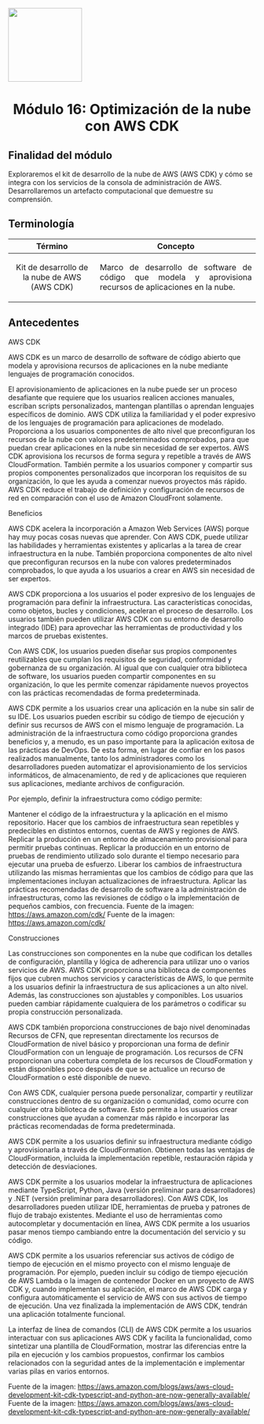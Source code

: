 <p align="left">
  <img src="https://semanadelcannabis.cayetano.edu.pe/assets/img/logo-upch.png" width="150">
  <h1 align="center">Módulo 16: Optimización de la nube con AWS CDK</h1>
</p>

## Finalidad del módulo
Exploraremos el kit de desarrollo de la nube de AWS (AWS CDK) y cómo se integra con los servicios de la consola de administración de AWS. Desarrollaremos un artefacto computacional que demuestre su comprensión.

## Terminología
| Término  | Concepto  |
| :------------: | :------------: |
| Kit de desarrollo de la nube de AWS (AWS CDK)  | <p align="justify">Marco de desarrollo de software de código que modela y aprovisiona recursos de aplicaciones en la nube.</p>  |

## Antecedentes
AWS CDK

AWS CDK es un marco de desarrollo de software de código abierto que modela y aprovisiona recursos de aplicaciones en la nube mediante lenguajes de programación conocidos.

El aprovisionamiento de aplicaciones en la nube puede ser un proceso desafiante que requiere que los usuarios realicen acciones manuales, escriban scripts personalizados, mantengan plantillas o aprendan lenguajes específicos de dominio. AWS CDK utiliza la familiaridad y el poder expresivo de los lenguajes de programación para aplicaciones de modelado. Proporciona a los usuarios componentes de alto nivel que preconfiguran los recursos de la nube con valores predeterminados comprobados, para que puedan crear aplicaciones en la nube sin necesidad de ser expertos. AWS CDK aprovisiona los recursos de forma segura y repetible a través de AWS CloudFormation. También permite a los usuarios componer y compartir sus propios componentes personalizados que incorporan los requisitos de su organización, lo que les ayuda a comenzar nuevos proyectos más rápido. AWS CDK reduce el trabajo de definición y configuración de recursos de red en comparación con el uso de Amazon CloudFront solamente.

Beneficios

AWS CDK acelera la incorporación a Amazon Web Services (AWS) porque hay muy pocas cosas nuevas que aprender. Con AWS CDK, puede utilizar las habilidades y herramientas existentes y aplicarlas a la tarea de crear infraestructura en la nube. También proporciona componentes de alto nivel que preconfiguran recursos en la nube con valores predeterminados comprobados, lo que ayuda a los usuarios a crear en AWS sin necesidad de ser expertos.

AWS CDK proporciona a los usuarios el poder expresivo de los lenguajes de programación para definir la infraestructura. Las características conocidas, como objetos, bucles y condiciones, aceleran el proceso de desarrollo. Los usuarios también pueden utilizar AWS CDK con su entorno de desarrollo integrado (IDE) para aprovechar las herramientas de productividad y los marcos de pruebas existentes.

Con AWS CDK, los usuarios pueden diseñar sus propios componentes reutilizables que cumplan los requisitos de seguridad, conformidad y gobernanza de su organización. Al igual que con cualquier otra biblioteca de software, los usuarios pueden compartir componentes en su organización, lo que les permite comenzar rápidamente nuevos proyectos con las prácticas recomendadas de forma predeterminada.

AWS CDK permite a los usuarios crear una aplicación en la nube sin salir de su IDE. Los usuarios pueden escribir su código de tiempo de ejecución y definir sus recursos de AWS con el mismo lenguaje de programación. La administración de la infraestructura como código proporciona grandes beneficios y, a menudo, es un paso importante para la aplicación exitosa de las prácticas de DevOps. De esta forma, en lugar de confiar en los pasos realizados manualmente, tanto los administradores como los desarrolladores pueden automatizar el aprovisionamiento de los servicios informáticos, de almacenamiento, de red y de aplicaciones que requieren sus aplicaciones, mediante archivos de configuración.

Por ejemplo, definir la infraestructura como código permite:

Mantener el código de la infraestructura y la aplicación en el mismo repositorio.
Hacer que los cambios de infraestructura sean repetibles y predecibles en distintos entornos, cuentas de AWS y regiones de AWS.
Replicar la producción en un entorno de almacenamiento provisional para permitir pruebas continuas.
Replicar la producción en un entorno de pruebas de rendimiento utilizado solo durante el tiempo necesario para ejecutar una prueba de esfuerzo.
Liberar los cambios de infraestructura utilizando las mismas herramientas que los cambios de código para que las implementaciones incluyan actualizaciones de infraestructura.
Aplicar las prácticas recomendadas de desarrollo de software a la administración de infraestructuras, como las revisiones de código o la implementación de pequeños cambios, con frecuencia.
Fuente de la imagen: https://aws.amazon.com/cdk/
Fuente de la imagen: https://aws.amazon.com/cdk/

Construcciones

Las construcciones son componentes en la nube que codifican los detalles de configuración, plantilla y lógica de adherencia para utilizar uno o varios servicios de AWS. AWS CDK proporciona una biblioteca de componentes fijos que cubren muchos servicios y características de AWS, lo que permite a los usuarios definir la infraestructura de sus aplicaciones a un alto nivel. Además, las construcciones son ajustables y componibles. Los usuarios pueden cambiar rápidamente cualquiera de los parámetros o codificar su propia construcción personalizada.

AWS CDK también proporciona construcciones de bajo nivel denominadas Recursos de CFN, que representan directamente los recursos de CloudFormation de nivel básico y proporcionan una forma de definir CloudFormation con un lenguaje de programación. Los recursos de CFN proporcionan una cobertura completa de los recursos de CloudFormation y están disponibles poco después de que se actualice un recurso de CloudFormation o esté disponible de nuevo.

Con AWS CDK, cualquier persona puede personalizar, compartir y reutilizar construcciones dentro de su organización o comunidad, como ocurre con cualquier otra biblioteca de software. Esto permite a los usuarios crear construcciones que ayudan a comenzar más rápido e incorporar las prácticas recomendadas de forma predeterminada.

AWS CDK permite a los usuarios definir su infraestructura mediante código y aprovisionarla a través de CloudFormation. Obtienen todas las ventajas de CloudFormation, incluida la implementación repetible, restauración rápida y detección de desviaciones.

AWS CDK permite a los usuarios modelar la infraestructura de aplicaciones mediante TypeScript, Python, Java (versión preliminar para desarrolladores) y .NET (versión preliminar para desarrolladores). Con AWS CDK, los desarrolladores pueden utilizar IDE, herramientas de prueba y patrones de flujo de trabajo existentes. Mediante el uso de herramientas como autocompletar y documentación en línea, AWS CDK permite a los usuarios pasar menos tiempo cambiando entre la documentación del servicio y su código.

AWS CDK permite a los usuarios referenciar sus activos de código de tiempo de ejecución en el mismo proyecto con el mismo lenguaje de programación. Por ejemplo, pueden incluir su código de tiempo ejecución de AWS Lambda o la imagen de contenedor Docker en un proyecto de AWS CDK y, cuando implementan su aplicación, el marco de AWS CDK carga y configura automáticamente el servicio de AWS con sus activos de tiempo de ejecución. Una vez finalizada la implementación de AWS CDK, tendrán una aplicación totalmente funcional.

La interfaz de línea de comandos (CLI) de AWS CDK permite a los usuarios interactuar con sus aplicaciones AWS CDK y facilita la funcionalidad, como sintetizar una plantilla de CloudFormation, mostrar las diferencias entre la pila en ejecución y los cambios propuestos, confirmar los cambios relacionados con la seguridad antes de la implementación e implementar varias pilas en varios entornos.

Fuente de la imagen: https://aws.amazon.com/blogs/aws/aws-cloud-development-kit-cdk-typescript-and-python-are-now-generally-available/
Fuente de la imagen: https://aws.amazon.com/blogs/aws/aws-cloud-development-kit-cdk-typescript-and-python-are-now-generally-available/
